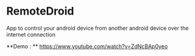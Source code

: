RemoteDroid
===========

App to control your android device from another android device over the internet connection

**Demo : ** https://www.youtube.com/watch?v=ZdNcBAp0yeo